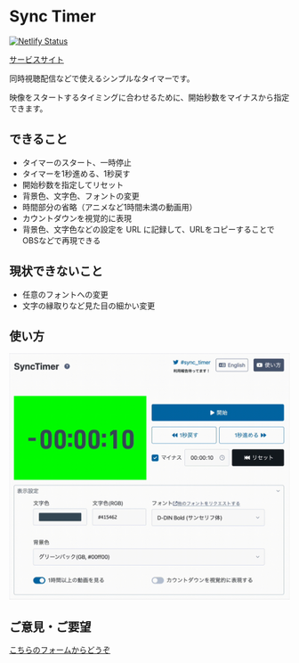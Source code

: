 # Sync Timer

[![Netlify Status](https://api.netlify.com/api/v1/badges/5293735a-2c79-494b-8193-594332626962/deploy-status)](https://app.netlify.com/sites/sync-timer/deploys)

[サービスサイト](https://sync-timer.netlify.app/)

同時視聴配信などで使えるシンプルなタイマーです。

映像をスタートするタイミングに合わせるために、開始秒数をマイナスから指定できます。

## できること

- タイマーのスタート、一時停止
- タイマーを1秒進める、1秒戻す
- 開始秒数を指定してリセット
- 背景色、文字色、フォントの変更
- 時間部分の省略（アニメなど1時間未満の動画用）
- カウントダウンを視覚的に表現
- 背景色、文字色などの設定を URL に記録して、URLをコピーすることでOBSなどで再現できる

## 現状できないこと

- 任意のフォントへの変更
- 文字の縁取りなど見た目の細かい変更

## 使い方

![使い方動画](images/synctimer-usage.gif)

## ご意見・ご要望

[こちらのフォームからどうぞ](https://docs.google.com/forms/d/e/1FAIpQLSfgmFqq-t-vv6gC1YpgoH3nCK1b7gI0ROC25K1NX9r5jGtndg/viewform?usp=sf_link)
